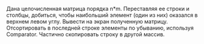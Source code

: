 Дана целочисленная матрица порядка n*m. Переставляя ее строки и столбцы, добиться, чтобы
наибольший элемент (один из них) оказался в верхнем левом углу. Вывести на экран
полученную матрицу. Отсортировать в последней строке элементы по убыванию, используя
Соmparator. Частично скопировать строку в другой массив.

